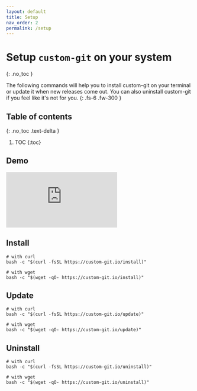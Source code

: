 ```yaml
---
layout: default
title: Setup
nav_order: 2
permalink: /setup
---
```


# Setup `custom-git` on your system
{: .no_toc }

The following commands will help you to install custom-git on your terminal or update it when new releases come out. You can also uninstall custom-git if you feel like it's not for you.
{: .fs-6 .fw-300 }

<div class="g-ytsubscribe" data-channelid="UC_pNb_w0nc_mnfBOUtCmhQQ" data-layout="full" data-count="default"></div>

## Table of contents
{: .no_toc .text-delta }

1. TOC
{:toc}

## <i class="fas fa-video"></i> Demo
<div class="container">
  <iframe class="responsive-iframe" src="https://www.youtube.com/embed/StaPAVXnAm0?start=166&end=186&controls=0&modestbranding=1&autohide=1&rel=0&fs=1&iv_load_policy=3&widget_referrer=https://custom-git.io" title="gadd demo" frameborder="0" allow="clipboard-write; encrypted-media; gyroscope; picture-in-picture" allowfullscreen></iframe>
</div>

## <i class="fas fa-arrow-alt-circle-down"></i> Install

```shell
# with curl
bash -c "$(curl -fsSL https://custom-git.io/install)"
```
```shell
# with wget
bash -c "$(wget -qO- https://custom-git.io/install)"
```

## <i class="fas fa-wrench"></i> Update

```shell
# with curl
bash -c "$(curl -fsSL https://custom-git.io/update)"
```
```shell
# with wget
bash -c "$(wget -qO- https://custom-git.io/update)"
```

## <i class="fas fa-trash-alt"></i> Uninstall

```shell
# with curl
bash -c "$(curl -fsSL https://custom-git.io/uninstall)"
```
```shell
# with wget
bash -c "$(wget -qO- https://custom-git.io/uninstall)"
```
